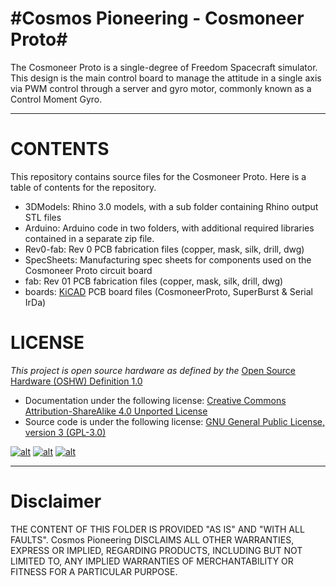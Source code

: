 #Cosmos Pioneering   -   Cosmoneer Proto#
==========================================

The Cosmoneer Proto is a single-degree of Freedom Spacecraft simulator.  This design is the main control board to manage the attitude in a single axis via PWM control through a server and gyro motor, commonly known as a Control Moment Gyro.

----------

# CONTENTS #

This repository contains source files for the Cosmoneer Proto.  Here is a table of contents for the repository.

- 3DModels: Rhino 3.0 models, with a sub folder containing Rhino output STL files
- Arduino: Arduino code in two folders, with additional required libraries contained in a separate zip file.
- Rev0-fab: Rev 0 PCB fabrication files (copper, mask, silk, drill, dwg)
- SpecSheets: Manufacturing spec sheets for components used on the Cosmoneer Proto circuit board
- fab: Rev 01 PCB fabrication files (copper, mask, silk, drill, dwg)
- boards: [KiCAD](http://www.kicad-pcb.org/display/KICAD/KiCad+EDA+Software+Suite) PCB board files (CosmoneerProto, SuperBurst & Serial IrDa)

# LICENSE #

*This project is open source hardware as defined by the* [Open Source Hardware (OSHW) Definition 1.0](http://freedomdefined.org/OSHW)
- Documentation under the following license:  [Creative Commons Attribution-ShareAlike 4.0 Unported License](http://creativecommons.org/licenses/by-sa/4.0/)
- Source code is under the following license:  [GNU General Public License, version 3 (GPL-3.0)](https://opensource.org/licenses/GPL-3.0)



[![alt][2]][1] [![alt][4]][3] [![alt][6]][5]

[1]: http://creativecommons.org/licenses/by-sa/4.0/
[2]: http://i.creativecommons.org/l/by-sa/4.0/88x31.png (Creative Commons Attribution-ShareAlike 4.0 Unported License.)

[3]: http://freedomdefined.org/OSHW
[4]: http://www.oshwa.org/wp-content/uploads/2014/03/oshw-logo-antipixel.png

[5]: https://opensource.org/licenses/GPL-3.0
[6]: https://www.gnu.org/graphics/gplv3-88x31.png




----------


# Disclaimer #

THE CONTENT OF THIS FOLDER IS PROVIDED "AS IS" AND "WITH ALL FAULTS". Cosmos Pioneering DISCLAIMS ALL OTHER WARRANTIES, EXPRESS OR IMPLIED, REGARDING PRODUCTS, INCLUDING BUT NOT LIMITED TO, ANY IMPLIED WARRANTIES OF MERCHANTABILITY OR FITNESS FOR A PARTICULAR PURPOSE.
